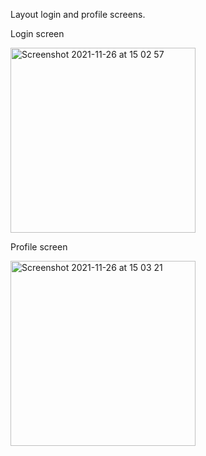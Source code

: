 Layout login and profile screens.

Login screen

<img width="296" alt="Screenshot 2021-11-26 at 15 02 57" src="https://user-images.githubusercontent.com/90447243/143578494-f27fc9f6-734c-4f7d-b8dc-deddb5913906.png">

Profile screen

<img width="296" alt="Screenshot 2021-11-26 at 15 03 21" src="https://user-images.githubusercontent.com/90447243/143578716-2257e432-c29d-47ad-89d8-692eca8fc8c8.png">
